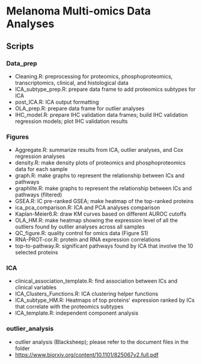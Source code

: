 # Melanoma Multi-omics Data Analyses

## Scripts
### Data_prep
 - Cleaning.R: preprocessing for proteomics, phosphoproteomics, transcriptomics, clinical, and histological data
 - ICA_subtype_prep.R: prepare data frame to add proteomics subtypes for ICA
 - post_ICA.R: ICA output formatting  
 - OLA_prep.R: prepare data frame for outlier analyses
 - IHC_model.R: prepare IHC validation data frames; build IHC validation regression models; plot IHC validation results

### Figures
 - Aggregate.R: summarize results from ICA, outlier analyses, and Cox regression analyses
 - density.R: make density plots of proteomics and phosphoproteomics data for each sample
 - graph.R: make graphs to represent the relationship between ICs and pathways
 - graphlite.R: make graphs to represent the relationship between ICs and pathways (filtered)
 - GSEA.R: IC pre-ranked GSEA; make heatmap of the top-ranked proteins
 - ica_pca_comparison.R: ICA and PCA analyses comparison
 - Kaplan-Meier6.R: draw KM curves based on different AUROC cutoffs
 - OLA_HM.R: make heatmap showing the expression level of all the outliers found by outlier analyses across all samples
 - QC_figure.R: quality control for omics data (Figure S1)
 - RNA-PROT-cor.R: protein and RNA expression correlations
 - top-to-pathway.R: significant pathways found by ICA that involve the 10 selected proteins

### ICA
 - clinical_association_template.R: find association between ICs and clinical variables
 - ICA_Clusters_Functions.R: ICA clustering helper functions
 - ICA_subtype_HM.R: Heatmaps of top proteins' expression ranked by ICs that correlate with the proteomics subtypes
 - ICA_template.R: independent component analysis

### outlier_analysis
 - outlier analysis (Blacksheep); please refer to the document files in the folder
 - https://www.biorxiv.org/content/10.1101/825067v2.full.pdf

